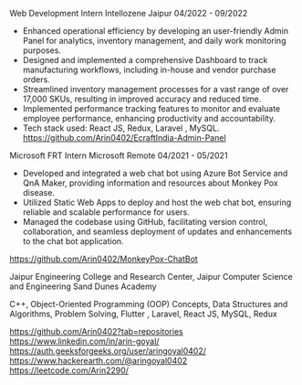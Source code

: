 Web Development Intern
Intellozene
Jaipur
04/2022 - 09/2022

- Enhanced operational efficiency by developing an user-friendly Admin Panel for analytics, inventory management, and daily work monitoring purposes.
- Designed and implemented a comprehensive Dashboard to track manufacturing workflows, including in-house and vendor purchase orders.
- Streamlined inventory management processes for a vast range of over 17,000 SKUs, resulting in improved accuracy and reduced time.
- Implemented performance tracking features to monitor and evaluate employee performance, enhancing productivity and accountability.
- Tech stack used: React JS, Redux, Laravel , MySQL.
https://github.com/Arin0402/EcraftIndia-Admin-Panel


Microsoft FRT Intern
Microsoft
Remote
04/2021 - 05/2021

- Developed and integrated a web chat bot using Azure Bot Service and QnA Maker, providing information and resources about Monkey Pox disease.
- Utilized Static Web Apps to deploy and host the web chat bot, ensuring reliable and scalable performance for users.
- Managed the codebase using GitHub, facilitating version control, collaboration, and seamless deployment of updates and enhancements to the chat bot application.

https://github.com/Arin0402/MonkeyPox-ChatBot


Jaipur Engineering College and Research Center, Jaipur
Computer Science and Engineering
Sand Dunes Academy


C++, Object-Oriented Programming (OOP) Concepts, Data Structures and Algorithms, Problem Solving, Flutter , Laravel, React JS, MySQL, Redux

https://github.com/Arin0402?tab=repositories
https://www.linkedin.com/in/arin-goyal/
https://auth.geeksforgeeks.org/user/aringoyal0402/
https://www.hackerearth.com/@aringoyal0402
https://leetcode.com/Arin2290/

